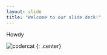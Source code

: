 ```yaml
---
layout: slide
title: "Welcome to our slide deck!"
---
```


Howdy

![codercat](https://octodex.github.com/images/codercat.jpg)
{: .center}
